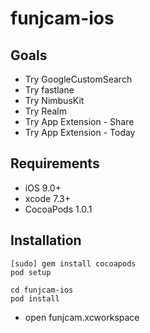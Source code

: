 # funjcam-ios

## Goals
* Try GoogleCustomSearch
* Try fastlane
* Try NimbusKit
* Try Realm
* Try App Extension - Share
* Try App Extension - Today

## Requirements
* iOS 9.0+
* xcode 7.3+
* CocoaPods 1.0.1

## Installation
```
[sudo] gem install cocoapods
pod setup
```

``` git clone https://github.com/BoxJeon/funjcam-ios
cd funjcam-ios
pod install
```
* open funjcam.xcworkspace
